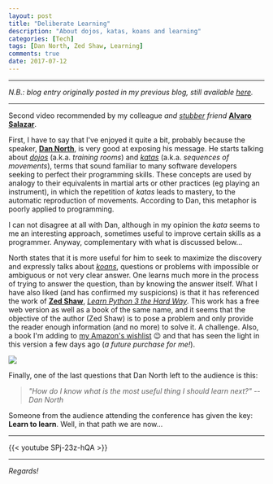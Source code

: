 ```yaml
---
layout: post
title: "Deliberate Learning"
description: "About dojos, katas, koans and learning"
categories: [Tech]
tags: [Dan North, Zed Shaw, Learning]
comments: true
date: 2017-07-12
---
```


***
_N.B.: blog entry originally posted in my previous blog, still available [here](https://estraviz.github.io/estraviz2017/profession%20and%20career/Deliberate-Learning/)._
***

Second video recommended by my colleague _and [stubber](https://www.stubhub.com/about-us/) friend_ [**Alvaro Salazar**](https://twitter.com/xala3pa).

First, I have to say that I've enjoyed it quite a bit, probably because the speaker, [**Dan North**](https://dannorth.net/about/), is very good at exposing his message. He starts talking about [_dojos_](https://es.wikipedia.org/wiki/D%C5%8Dj%C5%8D) (a.k.a. _training rooms_) and [_katas_](https://es.wikipedia.org/wiki/Kata) (a.k.a. _sequences of movements_), terms that sound familiar to many software developers seeking to perfect their programming skills. These concepts are used by analogy to their equivalents in martial arts or other practices (eg playing an instrument), in which the repetition of _katas_ leads to mastery, to the automatic reproduction of movements. According to Dan, this metaphor is poorly applied to programming.

I can not disagree at all with Dan, although in my opinion the _kata_ seems to me an interesting approach, sometimes useful to improve certain skills as a programmer. Anyway, complementary with what is discussed below...

North states that it is more useful for him to seek to maximize the discovery and expressly talks about [_koans_](https://es.wikipedia.org/wiki/K%C5%8Dan), questions or problems with impossible or ambiguous or not very clear answer. One learns much more in the process of trying to answer the question, than by knowing the answer itself. What I have also liked (and has confirmed my suspicions) is that it has referenced the work of [**Zed Shaw**](https://zedshaw.com/about/), [_Learn Python 3 the Hard Way_](https://learnpythonthehardway.org/). This work has a free web version as well as a book of the same name, and it seems that the objective of the author (Zed Shaw) is to pose a problem and only provide the reader enough information (and no more) to solve it. A challenge. Also, a book I'm adding to [my Amazon's wishlist](http://www.amazon.es/registry/wishlist/2LHNCDY7WK8TK/ref=cm_sw_r_tw_ws_x_6kRzzbNJCSKRH) 😉 and that has seen the light in this version a few days ago (_a future purchase for me!_).

![](/images/learn-python-3-the-hard-way.jpg)

Finally, one of the last questions that Dan North left to the audience is this:

> _"How do I know what is the most useful thing I should learn next?" --Dan North_

Someone from the audience attending the conference has given the key: **Learn to learn**. Well, in that path we are now...

***
{{< youtube SPj-23z-hQA >}}
***

_Regards!_
